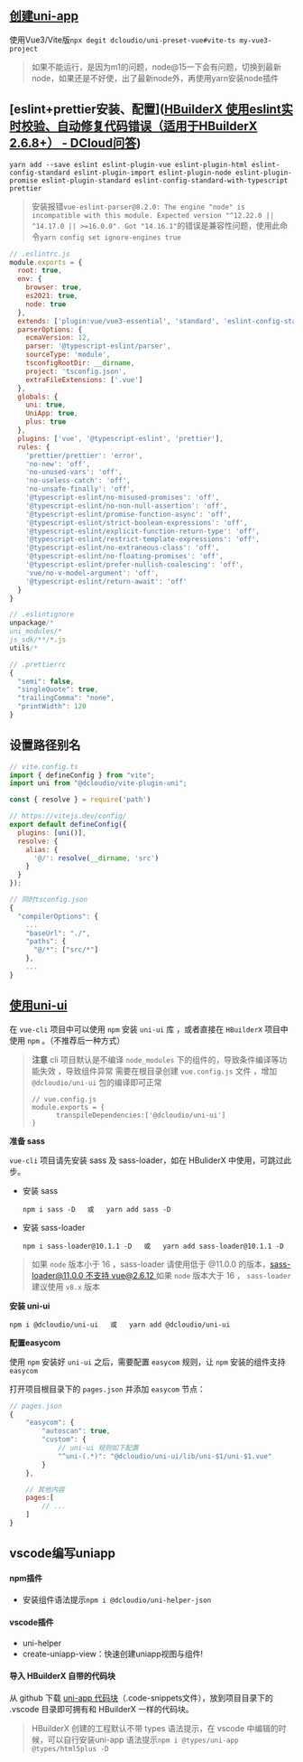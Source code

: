 ## [创建uni-app](https://uniapp.dcloud.net.cn/quickstart-cli?id=创建uni-app)

使用Vue3/Vite版`npx degit dcloudio/uni-preset-vue#vite-ts my-vue3-project`

> 如果不能运行，是因为m1的问题，node@15一下会有问题，切换到最新node，如果还是不好使，出了最新node外，再使用yarn安装node插件

## [eslint+prettier安装、配置]([HBuilderX 使用eslint实时校验、自动修复代码错误（适用于HBuilderX 2.6.8+） - DCloud问答](https://ask.dcloud.net.cn/article/37070))

`yarn add --save eslint eslint-plugin-vue eslint-plugin-html eslint-config-standard eslint-plugin-import eslint-plugin-node eslint-plugin-promise eslint-plugin-standard eslint-config-standard-with-typescript prettier`

> 安装报错`vue-eslint-parser@8.2.0: The engine "node" is incompatible with this module. Expected version "^12.22.0 || ^14.17.0 || >=16.0.0". Got "14.16.1"`的错误是兼容性问题，使用此命令`yarn config set ignore-engines true`

```js
// .eslintrc.js
module.exports = {
  root: true,
  env: {
    browser: true,
    es2021: true,
    node: true
  },
  extends: ['plugin:vue/vue3-essential', 'standard', 'eslint-config-standard-with-typescript', 'prettier'],
  parserOptions: {
    ecmaVersion: 12,
    parser: '@typescript-eslint/parser',
    sourceType: 'module',
    tsconfigRootDir: __dirname,
    project: 'tsconfig.json',
    extraFileExtensions: ['.vue']
  },
  globals: {
    uni: true,
    UniApp: true,
    plus: true
  },
  plugins: ['vue', '@typescript-eslint', 'prettier'],
  rules: {
    'prettier/prettier': 'error',
    'no-new': 'off',
    'no-unused-vars': 'off',
    'no-useless-catch': 'off',
    'no-unsafe-finally': 'off',
    '@typescript-eslint/no-misused-promises': 'off',
    '@typescript-eslint/no-non-null-assertion': 'off',
    '@typescript-eslint/promise-function-async': 'off',
    '@typescript-eslint/strict-boolean-expressions': 'off',
    '@typescript-eslint/explicit-function-return-type': 'off',
    '@typescript-eslint/restrict-template-expressions': 'off',
    '@typescript-eslint/no-extraneous-class': 'off',
    '@typescript-eslint/no-floating-promises': 'off',
    '@typescript-eslint/prefer-nullish-coalescing': 'off',
    'vue/no-v-model-argument': 'off',
    '@typescript-eslint/return-await': 'off'
  }
}

// .eslintignore
unpackage/*
uni_modules/*
js_sdk/**/*.js
utils/*
```

```js
// .prettierrc
{
  "semi": false,
  "singleQuote": true,
  "trailingComma": "none",
  "printWidth": 120
}
```

## 设置路径别名

```js
// vite.config.ts
import { defineConfig } from "vite";
import uni from "@dcloudio/vite-plugin-uni";

const { resolve } = require('path')

// https://vitejs.dev/config/
export default defineConfig({
  plugins: [uni()],
  resolve: {
    alias: {
      '@/': resolve(__dirname, 'src')
    }
  }
});

// 同时tsconfig.json
{
  "compilerOptions": {
    ...
    "baseUrl": "./",
    "paths": {
      "@/*": ["src/*"]
    },
    ...
}

```

## [使用uni-ui](https://uniapp.dcloud.io/component/uniui/quickstart)

在 `vue-cli` 项目中可以使用 `npm` 安装 `uni-ui` 库 ，或者直接在 `HBuilderX` 项目中使用 `npm` 。（不推荐后一种方式）

> **注意** cli 项目默认是不编译 `node_modules` 下的组件的，导致条件编译等功能失效 ，导致组件异常 需要在根目录创建 `vue.config.js` 文件 ，增加 `@dcloudio/uni-ui` 包的编译即可正常
>
> ```
> // vue.config.js
> module.exports = {
> 		transpileDependencies:['@dcloudio/uni-ui']
> }
> ```

**准备 sass**

`vue-cli` 项目请先安装 sass 及 sass-loader，如在 HBuliderX 中使用，可跳过此步。

- 安装 sass

  ```
  npm i sass -D   或   yarn add sass -D
  ```

- 安装 sass-loader

  ```
  npm i sass-loader@10.1.1 -D   或   yarn add sass-loader@10.1.1 -D
  ```

> 如果 `node` 版本小于 16 ，sass-loader 请使用低于 @11.0.0 的版本，[sass-loader@11.0.0 不支持 vue@2.6.12 ](https://stackoverflow.com/questions/66082397/typeerror-this-getoptions-is-not-a-function)如果 `node` 版本大于 16 ， `sass-loader` 建议使用 `v8.x` 版本

**安装 uni-ui**

```
npm i @dcloudio/uni-ui   或   yarn add @dcloudio/uni-ui
```

**配置easycom**

使用 `npm` 安装好 `uni-ui` 之后，需要配置 `easycom` 规则，让 `npm` 安装的组件支持 `easycom`

打开项目根目录下的 `pages.json` 并添加 `easycom` 节点：

```javascript
// pages.json
{
    "easycom": {
        "autoscan": true,
        "custom": {
            // uni-ui 规则如下配置
            "^uni-(.*)": "@dcloudio/uni-ui/lib/uni-$1/uni-$1.vue"
        }
    },

    // 其他内容
    pages:[
        // ...
    ]
}
```

## vscode编写uniapp

#### npm插件

* 安装组件语法提示`npm i @dcloudio/uni-helper-json`

#### vscode插件

* uni-helper
* create-uniapp-view：快速创建uniapp视图与组件!

#### 导入 HBuilderX 自带的代码块

从 github 下载 [uni-app 代码块](https://github.com/zhetengbiji/uniapp-snippets-vscode)（.code-snippets文件），放到项目目录下的 .vscode 目录即可拥有和 HBuilderX 一样的代码块。

>  HBuilderX 创建的工程默认不带 types 语法提示，在 vscode 中编辑的时候，可以自行安装uni-app 语法提示`npm i @types/uni-app @types/html5plus -D`
